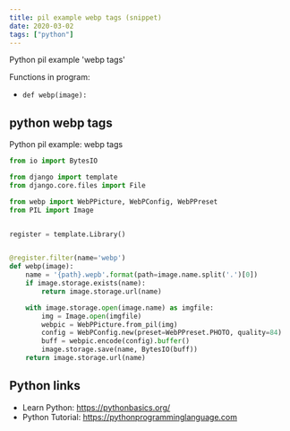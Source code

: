 ```yaml
---
title: pil example webp tags (snippet)
date: 2020-03-02
tags: ["python"]
---
```

Python pil example 'webp tags'

Functions in program: 
* `def webp(image):`

## python webp tags

Python pil example: webp tags

```python
from io import BytesIO

from django import template
from django.core.files import File

from webp import WebPPicture, WebPConfig, WebPPreset
from PIL import Image


register = template.Library()


@register.filter(name='webp')
def webp(image):
    name = '{path}.wepb'.format(path=image.name.split('.')[0])
    if image.storage.exists(name):
        return image.storage.url(name)

    with image.storage.open(image.name) as imgfile:
        img = Image.open(imgfile)
        webpic = WebPPicture.from_pil(img)
        config = WebPConfig.new(preset=WebPPreset.PHOTO, quality=84)
        buff = webpic.encode(config).buffer()
        image.storage.save(name, BytesIO(buff))
    return image.storage.url(name)


```

## Python links

- Learn Python: https://pythonbasics.org/
- Python Tutorial: https://pythonprogramminglanguage.com
